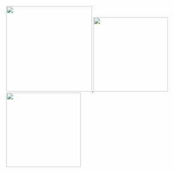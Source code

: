 <a href="/">
  <img height="230em" src="https://github-profile-summary-cards.vercel.app/api/cards/profile-details?username=carryingpotman&theme=github">
  <img height="200em" src="https://github-readme-stats.vercel.app/api?username=carryingpotman&show_icons=true&include_all_commits=true&count_private=true" />
  <img height="200em" src="https://github-readme-stats.vercel.app/api/top-langs?username=carryingpotman&layout=compact&exclude_repo=Android_Homework,rinchannowww.github.io&langs_count=8" />
</a>
